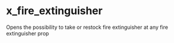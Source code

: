 # x_fire_extinguisher
Opens the possibility to take or restock fire extinguisher at any fire extinguisher prop

